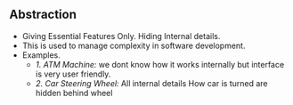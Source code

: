 ## Abstraction
- Giving Essential Features Only. Hiding Internal details. 
- This is used to manage complexity in software development. 
- Examples.     
  - *1. ATM Machine:* we dont know how it works internally but interface is very user friendly.    
  - *2. Car Steering Wheel:* All internal details How car is turned are hidden behind wheel
